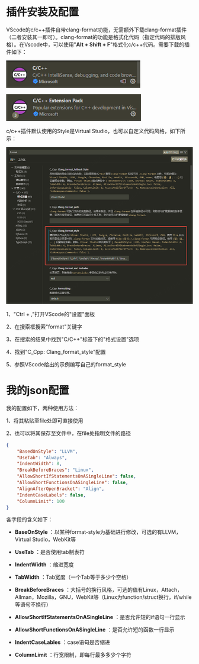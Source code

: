 # 插件安装及配置

VScode的c/c++插件自带clang-format功能，无需额外下载clang-format插件（二者安装其一即可）。clang-format的功能是格式化代码（指定代码的排版风格）。在Vscode中，可以使用"**Alt + Shift + F**"格式化c/c++代码。需要下载的插件如下：

![](assets/20250317_182832_image.png)

![](assets/20250317_182843_image.png)

c/c++插件默认使用的Style是Virtual Studio，也可以自定义代码风格，如下所示：

![](assets/20250317_183204_image.png)

1、"Ctrl + ,"打开VScode的"设置"面板

2、在搜索框搜索"format"关键字

3、在搜索的结果中找到"C/C++"标签下的"格式设置"选项

4、找到"C_Cpp: Clang_format_style"配置

5、参照VScode给出的示例编写自己的format_style

# 我的json配置

我的配置如下，两种使用方法：

1、将其粘贴至file处即可直接使用

2、也可以将其保存至文件中，在file处指明文件的路径

```json
{
	"BasedOnStyle": "LLVM",
	"UseTab": "Always",
	"IndentWidth": 8,
	"BreakBeforeBraces": "Linux",
	"AllowShortIfStatementsOnASingleLine": false,
	"AllowShortFunctionsOnASingleLine": false,
	"AlignAfterOpenBracket": "Align",
	"IndentCaseLabels": false,
	"ColumnLimit": 100
}
```

各字段的含义如下：

* **BaseOnStyle** ：以某种format-style为基础进行修改，可选的有LLVM，Virtual Studio，WebKit等
* **UseTab** ：是否使用tab制表符

* **IndentWidth** ：缩进宽度
* **TabWidth** ：Tab宽度（一个Tab等于多少个空格）

* **BreakBeforeBraces** ：大括号的换行风格，可选的值有Linux，Attach，Allman，Mozilla，GNU，WebKit等（Linux为function/struct换行，if/while等语句不换行）
* **AllowShortIfStatementsOnASingleLine** ：是否允许短的if语句一行显示

* **AllowShortFunctionsOnASingleLine** ：是否允许短的函数一行显示
* **IndentCaseLables** ：case语句是否缩进

* **ColumnLimit** ：行宽限制，即每行最多多少个字符
